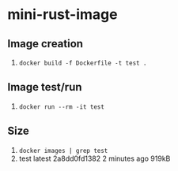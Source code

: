 # mini-rust-image

## Image creation
1. `docker build -f Dockerfile -t test .`


## Image test/run
1. `docker run --rm -it test`


## Size
1. `docker images | grep test`
2. test                                                              latest                                                                       2a8dd0fd1382   2 minutes ago    919kB